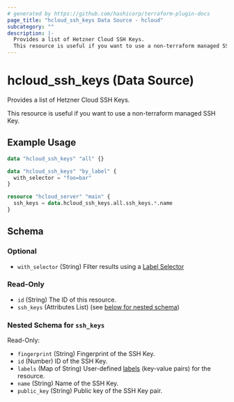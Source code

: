```yaml
---
# generated by https://github.com/hashicorp/terraform-plugin-docs
page_title: "hcloud_ssh_keys Data Source - hcloud"
subcategory: ""
description: |-
  Provides a list of Hetzner Cloud SSH Keys.
  This resource is useful if you want to use a non-terraform managed SSH Key.
---
```


# hcloud_ssh_keys (Data Source)

Provides a list of Hetzner Cloud SSH Keys.

This resource is useful if you want to use a non-terraform managed SSH Key.

## Example Usage

```terraform
data "hcloud_ssh_keys" "all" {}

data "hcloud_ssh_keys" "by_label" {
  with_selector = "foo=bar"
}

resource "hcloud_server" "main" {
  ssh_keys = data.hcloud_ssh_keys.all.ssh_keys.*.name
}
```

<!-- schema generated by tfplugindocs -->
## Schema

### Optional

- `with_selector` (String) Filter results using a [Label Selector](https://docs.hetzner.cloud/reference/cloud#label-selector)

### Read-Only

- `id` (String) The ID of this resource.
- `ssh_keys` (Attributes List) (see [below for nested schema](#nestedatt--ssh_keys))

<a id="nestedatt--ssh_keys"></a>
### Nested Schema for `ssh_keys`

Read-Only:

- `fingerprint` (String) Fingerprint of the SSH Key.
- `id` (Number) ID of the SSH Key.
- `labels` (Map of String) User-defined [labels](https://docs.hetzner.cloud/reference/cloud#labels) (key-value pairs) for the resource.
- `name` (String) Name of the SSH Key.
- `public_key` (String) Public key of the SSH Key pair.
